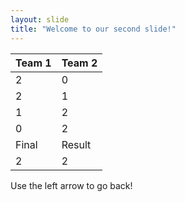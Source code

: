 ```yaml
---
layout: slide
title: "Welcome to our second slide!"
---
```

Team 1 | Team 2
------ | ------
2 | 0
2 | 1
1 | 2
0 | 2
Final | Result
2 | 2
Use the left arrow to go back!
